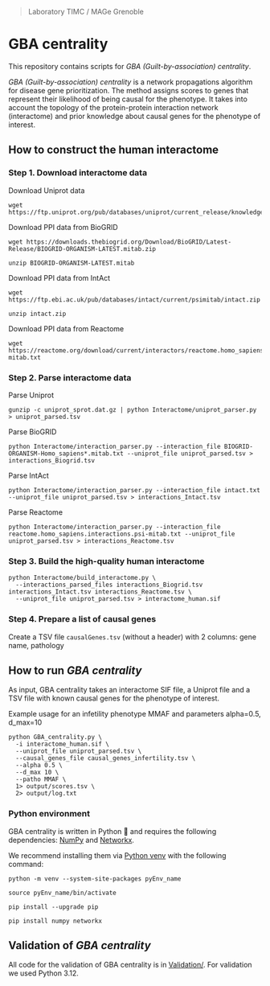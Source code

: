 > Laboratory TIMC / MAGe Grenoble

# GBA centrality

This repository contains scripts for _GBA (Guilt-by-association) centrality_.

_GBA (Guilt-by-association) centrality_ is a network propagations algorithm for disease gene prioritization. The method assigns scores to genes that represent their likelihood of being causal for the phenotype. It takes into account the topology of the protein-protein interaction network (interactome) and prior knowledge about causal genes for the phenotype of interest.

## How to construct the human interactome

### Step 1. Download interactome data

Download Uniprot data

```
wget https://ftp.uniprot.org/pub/databases/uniprot/current_release/knowledgebase/complete/uniprot_sprot.dat.gz
```

Download PPI data from BioGRID

```
wget https://downloads.thebiogrid.org/Download/BioGRID/Latest-Release/BIOGRID-ORGANISM-LATEST.mitab.zip
```

```
unzip BIOGRID-ORGANISM-LATEST.mitab
```

Download PPI data from IntAct

```
wget https://ftp.ebi.ac.uk/pub/databases/intact/current/psimitab/intact.zip
```

```
unzip intact.zip
```

Download PPI data from Reactome

```
wget https://reactome.org/download/current/interactors/reactome.homo_sapiens.interactions.psi-mitab.txt
```


### Step 2. Parse interactome data

Parse Uniprot

```
gunzip -c uniprot_sprot.dat.gz | python Interactome/uniprot_parser.py > uniprot_parsed.tsv
```

Parse BioGRID

```
python Interactome/interaction_parser.py --interaction_file BIOGRID-ORGANISM-Homo_sapiens*.mitab.txt --uniprot_file uniprot_parsed.tsv > interactions_Biogrid.tsv
```

Parse IntAct

```
python Interactome/interaction_parser.py --interaction_file intact.txt --uniprot_file uniprot_parsed.tsv > interactions_Intact.tsv
```

Parse Reactome

```
python Interactome/interaction_parser.py --interaction_file reactome.homo_sapiens.interactions.psi-mitab.txt --uniprot_file uniprot_parsed.tsv > interactions_Reactome.tsv
```


### Step 3. Build the high-quality human interactome

```
python Interactome/build_interactome.py \
  --interactions_parsed_files interactions_Biogrid.tsv interactions_Intact.tsv interactions_Reactome.tsv \
  --uniprot_file uniprot_parsed.tsv > interactome_human.sif
```


### Step 4. Prepare a list of causal genes

Create a TSV file `causalGenes.tsv` (without a header) with 2 columns: gene name, pathology


## How to run _GBA centrality_

As input, GBA centrality takes an interactome SIF file, a Uniprot file and a TSV file with known causal genes for the phenotype of interest.

Example usage for an infetility phenotype MMAF and parameters alpha=0.5, d_max=10

```
python GBA_centrality.py \
  -i interactome_human.sif \
  --uniprot_file uniprot_parsed.tsv \
  --causal_genes_file causal_genes_infertility.tsv \
  --alpha 0.5 \
  --d_max 10 \
  --patho MMAF \
  1> output/scores.tsv \
  2> output/log.txt
```

### Python environment

GBA centrality is written in Python :snake: and requires the following dependencies: [NumPy](https://numpy.org/) and [Networkx](https://networkx.org/).

We recommend installing them via [Python venv](https://docs.python.org/3/library/venv.html) with the following command:

```
python -m venv --system-site-packages pyEnv_name

source pyEnv_name/bin/activate

pip install --upgrade pip

pip install numpy networkx
```

## Validation of _GBA centrality_

All code for the validation of GBA centrality is in [Validation/](Validation/). For validation we used Python 3.12.